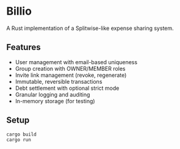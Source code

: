 # Billio

A Rust implementation of a Splitwise-like expense sharing system.

## Features
- User management with email-based uniqueness
- Group creation with OWNER/MEMBER roles
- Invite link management (revoke, regenerate)
- Immutable, reversible transactions
- Debt settlement with optional strict mode
- Granular logging and auditing
- In-memory storage (for testing)

## Setup
```bash
cargo build
cargo run
